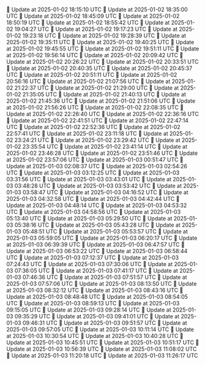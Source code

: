 🔄 Update at 2025-01-02 18:15:10 UTC
🔄 Update at 2025-01-02 18:35:00 UTC
🔄 Update at 2025-01-02 18:45:09 UTC
🔄 Update at 2025-01-02 18:50:19 UTC
🔄 Update at 2025-01-02 18:55:42 UTC
🔄 Update at 2025-01-02 19:04:27 UTC
🔄 Update at 2025-01-02 19:17:23 UTC
🔄 Update at 2025-01-02 19:23:18 UTC
🔄 Update at 2025-01-02 19:28:39 UTC
🔄 Update at 2025-01-02 19:35:11 UTC
🔄 Update at 2025-01-02 19:40:25 UTC
🔄 Update at 2025-01-02 19:45:55 UTC
🔄 Update at 2025-01-02 19:51:11 UTC
🔄 Update at 2025-01-02 19:56:14 UTC
🔄 Update at 2025-01-02 20:09:42 UTC
🔄 Update at 2025-01-02 20:26:22 UTC
🔄 Update at 2025-01-02 20:33:51 UTC
🔄 Update at 2025-01-02 20:40:35 UTC
🔄 Update at 2025-01-02 20:45:37 UTC
🔄 Update at 2025-01-02 20:51:11 UTC
🔄 Update at 2025-01-02 20:56:16 UTC
🔄 Update at 2025-01-02 21:07:56 UTC
🔄 Update at 2025-01-02 21:22:37 UTC
🔄 Update at 2025-01-02 21:29:00 UTC
🔄 Update at 2025-01-02 21:35:05 UTC
🔄 Update at 2025-01-02 21:40:13 UTC
🔄 Update at 2025-01-02 21:45:36 UTC
🔄 Update at 2025-01-02 21:51:06 UTC
🔄 Update at 2025-01-02 21:56:26 UTC
🔄 Update at 2025-01-02 22:08:35 UTC
🔄 Update at 2025-01-02 22:26:40 UTC
🔄 Update at 2025-01-02 22:36:16 UTC
🔄 Update at 2025-01-02 22:41:51 UTC
🔄 Update at 2025-01-02 22:47:14 UTC
🔄 Update at 2025-01-02 22:52:36 UTC
🔄 Update at 2025-01-02 22:57:41 UTC
🔄 Update at 2025-01-02 23:11:18 UTC
🔄 Update at 2025-01-02 23:24:21 UTC
🔄 Update at 2025-01-02 23:29:42 UTC
🔄 Update at 2025-01-02 23:35:54 UTC
🔄 Update at 2025-01-02 23:41:14 UTC
🔄 Update at 2025-01-02 23:46:28 UTC
🔄 Update at 2025-01-02 23:51:46 UTC
🔄 Update at 2025-01-02 23:57:06 UTC
🔄 Update at 2025-01-03 00:51:47 UTC
🔄 Update at 2025-01-03 02:08:37 UTC
🔄 Update at 2025-01-03 02:54:26 UTC
🔄 Update at 2025-01-03 03:12:25 UTC
🔄 Update at 2025-01-03 03:31:56 UTC
🔄 Update at 2025-01-03 03:43:01 UTC
🔄 Update at 2025-01-03 03:48:28 UTC
🔄 Update at 2025-01-03 03:53:42 UTC
🔄 Update at 2025-01-03 03:58:47 UTC
🔄 Update at 2025-01-03 04:16:52 UTC
🔄 Update at 2025-01-03 04:32:58 UTC
🔄 Update at 2025-01-03 04:42:44 UTC
🔄 Update at 2025-01-03 04:48:14 UTC
🔄 Update at 2025-01-03 04:53:32 UTC
🔄 Update at 2025-01-03 04:58:56 UTC
🔄 Update at 2025-01-03 05:13:40 UTC
🔄 Update at 2025-01-03 05:29:50 UTC
🔄 Update at 2025-01-03 05:38:16 UTC
🔄 Update at 2025-01-03 05:43:28 UTC
🔄 Update at 2025-01-03 05:48:51 UTC
🔄 Update at 2025-01-03 05:53:57 UTC
🔄 Update at 2025-01-03 05:59:05 UTC
🔄 Update at 2025-01-03 06:20:17 UTC
🔄 Update at 2025-01-03 06:39:39 UTC
🔄 Update at 2025-01-03 06:47:57 UTC
🔄 Update at 2025-01-03 06:53:22 UTC
🔄 Update at 2025-01-03 06:58:44 UTC
🔄 Update at 2025-01-03 07:12:37 UTC
🔄 Update at 2025-01-03 07:24:43 UTC
🔄 Update at 2025-01-03 07:30:06 UTC
🔄 Update at 2025-01-03 07:36:05 UTC
🔄 Update at 2025-01-03 07:41:17 UTC
🔄 Update at 2025-01-03 07:46:36 UTC
🔄 Update at 2025-01-03 07:51:57 UTC
🔄 Update at 2025-01-03 07:57:06 UTC
🔄 Update at 2025-01-03 08:13:50 UTC
🔄 Update at 2025-01-03 08:32:12 UTC
🔄 Update at 2025-01-03 08:43:16 UTC
🔄 Update at 2025-01-03 08:48:48 UTC
🔄 Update at 2025-01-03 08:54:05 UTC
🔄 Update at 2025-01-03 08:59:13 UTC
🔄 Update at 2025-01-03 09:15:05 UTC
🔄 Update at 2025-01-03 09:28:14 UTC
🔄 Update at 2025-01-03 09:35:29 UTC
🔄 Update at 2025-01-03 09:41:01 UTC
🔄 Update at 2025-01-03 09:46:31 UTC
🔄 Update at 2025-01-03 09:51:57 UTC
🔄 Update at 2025-01-03 09:57:05 UTC
🔄 Update at 2025-01-03 10:11:14 UTC
🔄 Update at 2025-01-03 10:30:54 UTC
🔄 Update at 2025-01-03 10:40:28 UTC
🔄 Update at 2025-01-03 10:45:51 UTC
🔄 Update at 2025-01-03 10:51:17 UTC
🔄 Update at 2025-01-03 10:56:39 UTC
🔄 Update at 2025-01-03 11:08:02 UTC
🔄 Update at 2025-01-03 11:20:18 UTC
🔄 Update at 2025-01-03 11:26:17 UTC
